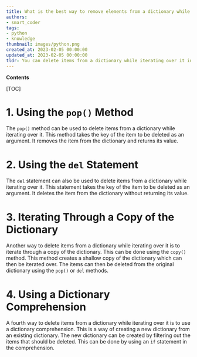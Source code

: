 ```yaml
---
title: What is the best way to remove elements from a dictionary while looping through it?
authors:
- smart_coder
tags:
- python
- knowledge
thumbnail: images/python.png
created_at: 2023-02-05 00:00:00
updated_at: 2023-02-05 00:00:00
tldr: You can delete items from a dictionary while iterating over it in Python by using the del keyword.
---
```


**Contents**

[TOC]

# 1. Using the `pop()` Method
The `pop()` method can be used to delete items from a dictionary while iterating over it. This method takes the key of the item to be deleted as an argument. It removes the item from the dictionary and returns its value.

# 2. Using the `del` Statement
The `del` statement can also be used to delete items from a dictionary while iterating over it. This statement takes the key of the item to be deleted as an argument. It deletes the item from the dictionary without returning its value.

# 3. Iterating Through a Copy of the Dictionary
Another way to delete items from a dictionary while iterating over it is to iterate through a copy of the dictionary. This can be done using the `copy()` method. This method creates a shallow copy of the dictionary which can then be iterated over. The items can then be deleted from the original dictionary using the `pop()` or `del` methods.

# 4. Using a Dictionary Comprehension
A fourth way to delete items from a dictionary while iterating over it is to use a dictionary comprehension. This is a way of creating a new dictionary from an existing dictionary. The new dictionary can be created by filtering out the items that should be deleted. This can be done by using an `if` statement in the comprehension.
